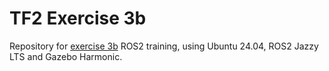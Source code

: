 # TF2 Exercise 3b
Repository for [exercise 3b](https://sir.upc.edu/projects/ros2tutorials/3-tools/index.html#exercise-3b) ROS2 training, using Ubuntu 24.04, ROS2 Jazzy LTS and Gazebo Harmonic.